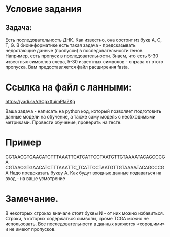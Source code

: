 # Условие задания

## Задача:
Есть последовательность ДНК. Как известно, она состоит из букв A, C, T, G. В биоинформатике есть такая задача - предсказывать недостающие данные (пропуски) в последовательности генов. Например, есть пропуск в последовательности. Знаем, что есть 5-30 известных символов слева, 5-30 известных символов - справа от этого пропуска. Вам предоставляется файл расширения fasta.

# Ссылка на файл с ланными:
https://yadi.sk/d/CgxttuimPIaZKg

Ваша задача - написать на python код, который позволяет подготовить данные модели на обучение, а также саму модель с необходимыми метриками. Провести обучение, проверить на тесте.
# Пример
CGTAACGTGAACATCTTTAAATTCATCATTCCTAATGTTGTAAAATACAGCCCGA
CGTAACGTGAACATCTTTAAATTC_TCATTCCTAATGTTGTAAAATACAGCCCGA
Надо предсказать букву A.
Как будут входные данные подаваться на вход - на ваше усмотрение

# Замечание.
В некоторых строках вначале стоят буквы N - от них можно избавиться.
Строки, в которых содержаться символы, кроме TCGA можно не использовать.
Все последовательности в данных являются «хорошими» и не имеют пропусков.
